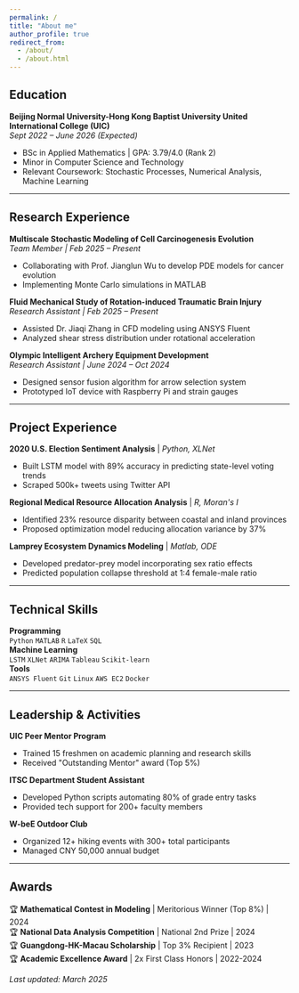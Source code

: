 ```yaml
---
permalink: /
title: "About me"
author_profile: true
redirect_from: 
  - /about/
  - /about.html
---
```


## Education
**Beijing Normal University-Hong Kong Baptist University United International College (UIC)**  
*Sept 2022 – June 2026 (Expected)*  
- BSc in Applied Mathematics | GPA: 3.79/4.0 (Rank 2)  
- Minor in Computer Science and Technology  
- Relevant Coursework: Stochastic Processes, Numerical Analysis, Machine Learning  

---

## Research Experience
**Multiscale Stochastic Modeling of Cell Carcinogenesis Evolution**  
*Team Member | Feb 2025 – Present*  
- Collaborating with Prof. Jianglun Wu to develop PDE models for cancer evolution  
- Implementing Monte Carlo simulations in MATLAB  

**Fluid Mechanical Study of Rotation-induced Traumatic Brain Injury**  
*Research Assistant | Feb 2025 – Present*  
- Assisted Dr. Jiaqi Zhang in CFD modeling using ANSYS Fluent  
- Analyzed shear stress distribution under rotational acceleration  

**Olympic Intelligent Archery Equipment Development**  
*Research Assistant | June 2024 – Oct 2024*  
- Designed sensor fusion algorithm for arrow selection system  
- Prototyped IoT device with Raspberry Pi and strain gauges  

---

## Project Experience
**2020 U.S. Election Sentiment Analysis** | *Python, XLNet*  
- Built LSTM model with 89% accuracy in predicting state-level voting trends  
- Scraped 500k+ tweets using Twitter API  

**Regional Medical Resource Allocation Analysis** | *R, Moran's I*  
- Identified 23% resource disparity between coastal and inland provinces  
- Proposed optimization model reducing allocation variance by 37%  

**Lamprey Ecosystem Dynamics Modeling** | *Matlab, ODE*  
- Developed predator-prey model incorporating sex ratio effects  
- Predicted population collapse threshold at 1:4 female-male ratio  

---

## Technical Skills
**Programming**  
`Python` `MATLAB` `R` `LaTeX` `SQL`  
**Machine Learning**  
`LSTM` `XLNet` `ARIMA` `Tableau` `Scikit-learn`  
**Tools**  
`ANSYS Fluent` `Git` `Linux` `AWS EC2` `Docker`  

---

## Leadership & Activities
**UIC Peer Mentor Program**  
- Trained 15 freshmen on academic planning and research skills  
- Received "Outstanding Mentor" award (Top 5%)  

**ITSC Department Student Assistant**  
- Developed Python scripts automating 80% of grade entry tasks  
- Provided tech support for 200+ faculty members  

**W-beE Outdoor Club**  
- Organized 12+ hiking events with 300+ total participants  
- Managed CNY 50,000 annual budget  

---

## Awards
🏆 **Mathematical Contest in Modeling** | Meritorious Winner (Top 8%) | 2024  
🏆 **National Data Analysis Competition** | National 2nd Prize | 2024  
🏆 **Guangdong-HK-Macau Scholarship** | Top 3% Recipient | 2023  
🏆 **Academic Excellence Award** | 2x First Class Honors | 2022-2024  

*Last updated: March 2025*  
